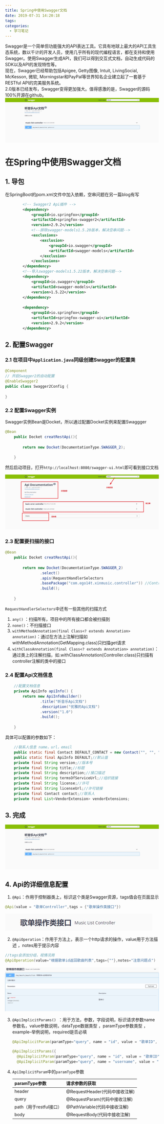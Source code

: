 ```yaml
---
title: Spring中使用Swagger文档
date: 2019-07-31 14:20:18
tags: 
categories:
  - 学习笔记
---
```



Swagger是一个简单但功能强大的API表达工具。它具有地球上最大的API工具生态系统，数以千计的开发人员，使用几乎所有的现代编程语言，都在支持和使用Swagger。使用Swagger生成API，我们可以得到交互式文档，自动生成代码的SDK以及API的发现特性等。  
现在，Swagger已经帮助包括Apigee, Getty图像, Intuit, LivingSocial, McKesson, 微软, Morningstar和PayPal等世界知名企业建立起了一套基于RESTful API的完美服务系统。  
2.0版本已经发布，Swagger变得更加强大。值得感激的是，Swagger的源码100%开源在github。
![swagger](../images/Snipaste_2019-07-30_09-36-02.jpg)

<!--more-->

# 在Spring中使用Swagger文档

## 1. 导包

在SpringBoot的pom.xml文件中加入依赖，空串问题在另一篇blog有写

```xml
		<!-- Swagger2 Api插件 -->
        <dependency>
            <groupId>io.springfox</groupId>
            <artifactId>springfox-swagger2</artifactId>
            <version>2.9.2</version>
            <!--排除swagger-models1.5.20版本，解决空串问题-->
            <exclusions>
                <exclusion>
                    <groupId>io.swagger</groupId>
                    <artifactId>swagger-models</artifactId>
                </exclusion>
            </exclusions>
        </dependency>
        <!--导入swagger-models1.5.22版本，解决空串问题-->
        <dependency>
            <groupId>io.swagger</groupId>
            <artifactId>swagger-models</artifactId>
            <version>1.5.22</version>
        </dependency>

        <dependency>
            <groupId>io.springfox</groupId>
            <artifactId>springfox-swagger-ui</artifactId>
            <version>2.9.2</version>
        </dependency>
```

## 2. 配置Swagger

### 2.1 在项目中`Application.java`同级创建Swagger的配置类

```java
@Component
// 开启Swagger2的自动配置
@EnableSwagger2
public class Swagger2Config {
    
}
```

### 2.2 配置Swagger实例

Swagger实例Bean是Docket，所以通过配置Docket实例来配置Swaggger

```java
@Bean
    public Docket creatRestApi(){
        
        return new Docket(DocumentationType.SWAGGER_2);
        
    }
```

然后启动项目，打开`http://localhost:8080/swagger-ui.html`即可看到接口文档

![Swagger文档页面](../images/swagger页面.jpg)

### 2.3 配置要扫描的接口

```java
@Bean
    public Docket creatRestApi(){

        return new Docket(DocumentationType.SWAGGER_2)
                .select()
                .apis(RequestHandlerSelectors
                .basePackage("com.ego14t.xinmusic.controller")) //Controller所在的包
                .build();

    }
```

`RequestHandlerSelectors`中还有一些其他的扫描方式

1. `any()` ：扫描所有，项目中的所有接口都会被扫描到
2. `none()`：不扫描接口
3. `withMethodAnnotation(final Class<? extends Annotation> annotation)`：通过在方法上注解扫描如withMethodAnnotation(GetMapping.class)只扫描get请求
4. `withClassAnnotation(final Class<? extends Annotation> annotation)`：通过类上的注解扫描，如.withClassAnnotation(Controller.class)只扫描有controller注解的类中的接口

### 2.4 配置Api文档信息

```java
	//配置文档信息
    private ApiInfo apiInfo() {
        return new ApiInfoBuilder()
                .title("昕音乐Api文档")
                .description("优雅的Api文档")
                .version("1.0")
                .build();

    }
```

具体可以配置的参数如下：

```java
 	//联系人信息 name，url，email
	public static final Contact DEFAULT_CONTACT = new Contact("", "", "");
    public static final ApiInfo DEFAULT;//默认值
    private final String version;//版本号
    private final String title;//标题
    private final String description;//接口描述
    private final String termsOfServiceUrl;//组织链接
    private final String license;//许可
    private final String licenseUrl;//许可链接
    private final Contact contact;//联系人
    private final List<VendorExtension> vendorExtensions;
```

## 3. 完成

![swagger](../images/Snipaste_2019-07-30_09-36-02.jpg)

## 4. Api的详细信息配置

1. `@Api`：作用于控制器类上，标识这个类是Swagger资源，tags值会在页面显示

```java
@Api(value = "歌单Controller",tags = {"歌单操作类接口"})
```

![](../images/Snipaste_2019-07-30_09-44-35.jpg)

2.  `@ApiOperation`：作用于方法上，表示一个http请求的操作，value用于方法描述 ，notes用于提示内容

   ```java
   //tags会添加分组，视情况用
   @ApiOperation(value="根据歌单id返回歌曲列表",tags={""},notes="注意问题点")
   ```

   ![](../images/Snipaste_2019-07-30_09-55-36.jpg)

3. `@ApiImplicitParams() `：用于方法，参数，字段说明，标识请求参数name参数名，value参数说明，dataType数据类型 ，paramType参数类型 ，example–举例说明，required是否必填

   ```java
   @ApiImplicitParam(paramType="query", name = "id", value = "歌单ID", required = true, dataType = "int")
   ```

   ```java
   @ApiImplicitParams({
     @ApiImplicitParam(paramType="query", name = "id", value = "歌单ID", required = true, dataType = "int"),
     @ApiImplicitParam(paramType="query", name = "username", value = "用户名", required = true, dataType = "String")})
   ```
4. `ApiImplicitParam`中的`paramType`参数

   | paramType参数           | 请求参数的获取                 |
   | ----------------------- | ------------------------------|
   | header                  | @RequestHeader(代码中接收注解) |
   | query                   | @RequestParam(代码中接收注解)  |
   | path（用于restful接口）   | @PathVariable(代码中接收注解)  |
   | body                    | @RequestBody(代码中接收注解)   |
   
   